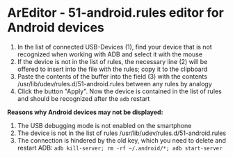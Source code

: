 # ArEditor - 51-android.rules editor for Android devices
1. In the list of connected USB-Devices (1), find your device that is not recognized when working with ADB and select it with the mouse
2. If the device is not in the list of rules, the necessary line (2) will be offered to insert into the file with the rules; copy it to the clipboard
3. Paste the contents of the buffer into the field (3) with the contents /usr/lib/udev/rules.d/51-android.rules between any rules by analogy
4. Click the button "Apply". Now the device is contained in the list of rules and should be recognized after the `adb` restart

**Reasons why Android devices may not be displayed:**
1. The USB debugging mode is not enabled on the smartphone
2. The device is not in the list of rules /usr/lib/udev/rules.d/51-android.rules
3. The connection is hindered by the old key, which you need to delete and restart ADB: `adb kill-server; rm -rf ~/.android/*; adb start-server`
